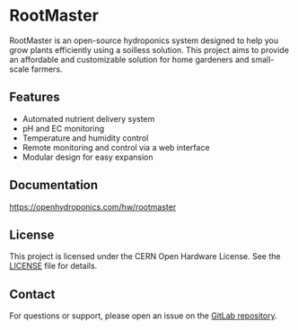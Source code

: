 # RootMaster

RootMaster is an open-source hydroponics system designed to help you grow plants efficiently using a soilless solution. This project aims to provide an affordable and customizable solution for home gardeners and small-scale farmers.

## Features

- Automated nutrient delivery system
- pH and EC monitoring
- Temperature and humidity control
- Remote monitoring and control via a web interface
- Modular design for easy expansion

## Documentation

https://openhydroponics.com/hw/rootmaster

## License

This project is licensed under the CERN Open Hardware License. See the [LICENSE](LICENSE) file for details.

## Contact

For questions or support, please open an issue on the [GitLab repository](https://gitlab.com/openhydroponics/hw/rootmaster/-/issues).
